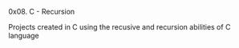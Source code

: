 0x08. C - Recursion

Projects created in C using the recusive and recursion abilities of C language


